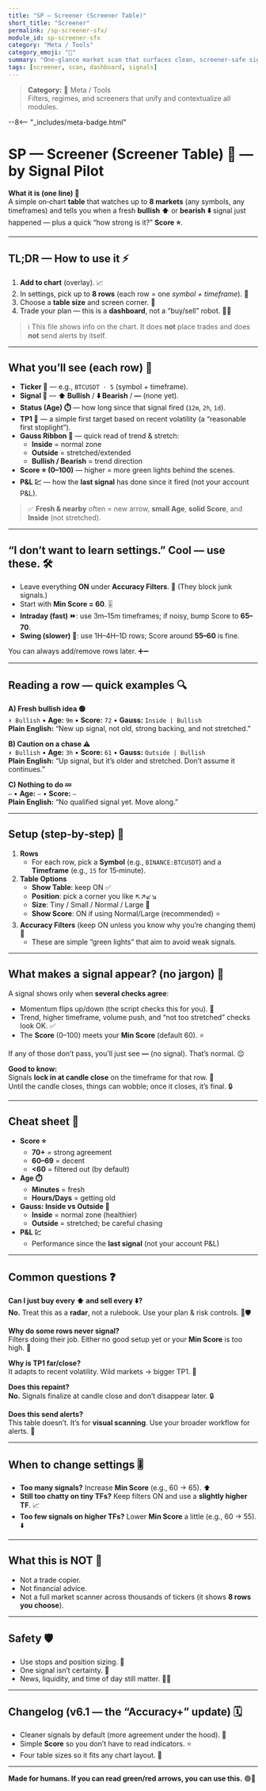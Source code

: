 ```yaml
---
title: "SP — Screener (Screener Table)"
short_title: "Screener"
permalink: /sp-screener-sfx/
module_id: sp-screener-sfx
category: "Meta / Tools"
category_emoji: "🧩"
summary: "One-glance market scan that surfaces clean, screener-safe signals."
tags: [screener, scan, dashboard, signals]
---
```



> **Category:** 🧩 Meta / Tools  
> Filters, regimes, and screeners that unify and contextualize all modules.

--8<-- "_includes/meta-badge.html"

# SP — Screener (Screener Table) 🎯 — by Signal Pilot  

**What it is (one line) 📌**  
A simple on‑chart **table** that watches up to **8 markets** (any symbols, any timeframes) and tells you when a fresh **bullish ⬆️** or **bearish ⬇️** signal just happened — plus a quick “how strong is it?” **Score ⭐**.

---

## TL;DR — How to use it ⚡

1. **Add to chart** (overlay). 📈  
2. In settings, pick up to **8 rows** (each row = one *symbol + timeframe*). 🧩  
3. Choose a **table size** and screen corner. 🧭  
4. Trade your plan — this is a **dashboard**, not a “buy/sell” robot. 🤖🚫

> ℹ️ This file shows info on the chart. It does **not** place trades and does **not** send alerts by itself.

---

## What you’ll see (each row) 🧾

- **Ticker 🔖** — e.g., `BTCUSDT · 5` (symbol + timeframe).  
- **Signal 🚦** — **⬆️ Bullish** / **⬇️ Bearish** / **—** (none yet).  
- **Status (Age) ⏱️** — how long since that signal fired (`12m`, `2h`, `1d`).  
- **TP1 🎯** — a simple first target based on recent volatility (a “reasonable first stoplight”).  
- **Gauss Ribbon 🧶** — quick read of trend & stretch:  
  - **Inside** = normal zone  
  - **Outside** = stretched/extended  
  - **Bullish / Bearish** = trend direction  
- **Score ⭐ (0–100)** — higher = more green lights behind the scenes.  
- **P&L 💹** — how the **last signal** has done since it fired (not your account P&L).

> ✅ **Fresh & nearby** often = new arrow, **small Age**, **solid Score**, and **Inside** (not stretched).

---

## “I don’t want to learn settings.” Cool — use these. 🛠️

- Leave everything **ON** under **Accuracy Filters**. 🧱 (They block junk signals.)
- Start with **Min Score = 60**. 🎚️
- **Intraday (fast) ⏩**: use 3m–15m timeframes; if noisy, bump Score to **65–70**.  
- **Swing (slower) 🐢**: use 1H–4H–1D rows; Score around **55–60** is fine.

You can always add/remove rows later. ➕➖

---

## Reading a row — quick examples 🔍

**A) Fresh bullish idea 🟢**  
`⬆️ Bullish` • **Age:** `9m` • **Score:** `72` • **Gauss:** `Inside | Bullish`  
**Plain English:** “New up signal, not old, strong backing, and not stretched.”

**B) Caution on a chase ⚠️**  
`⬆️ Bullish` • **Age:** `3h` • **Score:** `61` • **Gauss:** `Outside | Bullish`  
**Plain English:** “Up signal, but it’s older and stretched. Don’t assume it continues.”

**C) Nothing to do 💤**  
`—` • **Age:** `—` • **Score:** `—`  
**Plain English:** “No qualified signal yet. Move along.”

---

## Setup (step‑by‑step) 🧭

1. **Rows**  
   - For each row, pick a **Symbol** (e.g., `BINANCE:BTCUSDT`) and a **Timeframe** (e.g., `15` for 15‑minute).  
2. **Table Options**  
   - **Show Table**: keep ON ✅  
   - **Position**: pick a corner you like ↖️↗️↙️↘️  
   - **Size**: Tiny / Small / Normal / Large 🔎  
   - **Show Score**: ON if using Normal/Large (recommended) ⭐  
3. **Accuracy Filters** (keep ON unless you know why you’re changing them) 🧰  
   - These are simple “green lights” that aim to avoid weak signals.

---

## What makes a signal appear? (no jargon) 🧠

A signal shows only when **several checks agree**:  
- Momentum flips up/down (the script checks this for you). 🔄  
- Trend, higher timeframe, volume push, and “not too stretched” checks look OK. ✅  
- The **Score** (0–100) meets your **Min Score** (default 60). ⭐

If any of those don’t pass, you’ll just see **—** (no signal). That’s normal. 😌

**Good to know:**  
Signals **lock in at candle close** on the timeframe for that row. 🧷  
Until the candle closes, things can wobble; once it closes, it’s final. 🔒

---

## Cheat sheet 📝

- **Score ⭐**  
  - **70+** = strong agreement  
  - **60–69** = decent  
  - **<60** = filtered out (by default)  
- **Age ⏱️**  
  - **Minutes** = fresh  
  - **Hours/Days** = getting old  
- **Gauss: Inside vs Outside 🧶**  
  - **Inside** = normal zone (healthier)  
  - **Outside** = stretched; be careful chasing  
- **P&L 💹**  
  - Performance since the **last signal** (not your account P&L)

---

## Common questions ❓

**Can I just buy every ⬆️ and sell every ⬇️?**  
**No.** Treat this as a **radar**, not a rulebook. Use your plan & risk controls. 🧭🛡️

**Why do some rows never signal?**  
Filters doing their job. Either no good setup yet or your **Min Score** is too high. 🧱

**Why is TP1 far/close?**  
It adapts to recent volatility. Wild markets → bigger TP1. 🌊

**Does this repaint?**  
**No.** Signals finalize at candle close and don’t disappear later. 🔒

**Does this send alerts?**  
This table doesn’t. It’s for **visual scanning**. Use your broader workflow for alerts. 🔔

---

## When to change settings 🎚️

- **Too many signals?** Increase **Min Score** (e.g., 60 → 65). ⬆️  
- **Still too chatty on tiny TFs?** Keep filters ON and use a **slightly higher TF**. 📈  
- **Too few signals on higher TFs?** Lower **Min Score** a little (e.g., 60 → 55). ⬇️

---

## What this is NOT 🚫

- Not a trade copier.  
- Not financial advice.  
- Not a full market scanner across thousands of tickers (it shows **8 rows you choose**).

---

## Safety 🛡️

- Use stops and position sizing. 🧯  
- One signal isn’t certainty. 🎲  
- News, liquidity, and time of day still matter. 📰⏰

---

## Changelog (v6.1 — the “Accuracy+” update) 🗓️

- Cleaner signals by default (more agreement under the hood). 🧠  
- Simple **Score** so you don’t have to read indicators. ⭐  
- Four table sizes so it fits any chart layout. 📐

---

**Made for humans. If you can read green/red arrows, you can use this.** 🟢🔴
